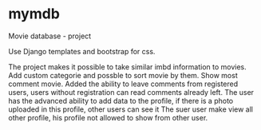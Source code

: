 # mymdb
Movie database - project

Use Django templates and bootstrap for css.

The project makes it possible to take similar imbd information to movies. Add custom categorie and possble to sort movie by them.
Show most comment movie.
Added the ability to leave comments from registered users, users without registration can read comments already left.
The user has the advanced ability to add data to the profile, if there is a photo uploaded in this profile, other users can see it
The suer user make view all other profile, his profile not allowed to show from other user.
